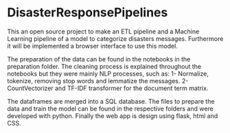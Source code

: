 # DisasterResponsePipelines

This an open source project to make an ETL pipeline and a Machine Learning pipeline of a model to categorize disasters messages.
Furthermore it will be implemented a browser interface to use this model.

The preparation of the data can be found in the notebooks in the preparation folder.
The cleaning process is explained throughout the notebooks but they were mainly NLP processes, such as:
1- Normalize, tokenize, removing stop words and lemmatize the messages.
2- CountVectorizer and TF-IDF transformer for the document term matrix.

The dataframes are merged into a SQL database.
The files to prepare the data and train the model can be found in the respective folders and were developed with python.
Finally the web app is design using flask, html and CSS.
